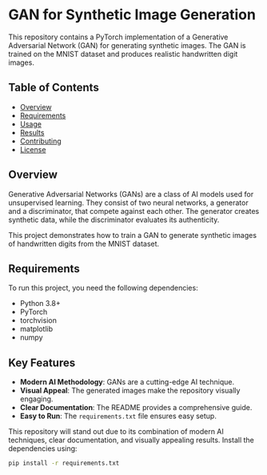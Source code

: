 # GAN for Synthetic Image Generation

This repository contains a PyTorch implementation of a Generative Adversarial Network (GAN) for generating synthetic images. The GAN is trained on the MNIST dataset and produces realistic handwritten digit images.

## Table of Contents
- [Overview](#overview)
- [Requirements](#requirements)
- [Usage](#usage)
- [Results](#results)
- [Contributing](#contributing)
- [License](#license)

## Overview
Generative Adversarial Networks (GANs) are a class of AI models used for unsupervised learning. They consist of two neural networks, a generator and a discriminator, that compete against each other. The generator creates synthetic data, while the discriminator evaluates its authenticity.

This project demonstrates how to train a GAN to generate synthetic images of handwritten digits from the MNIST dataset.

## Requirements
To run this project, you need the following dependencies:
- Python 3.8+
- PyTorch
- torchvision
- matplotlib
- numpy

## Key Features
- **Modern AI Methodology**: GANs are a cutting-edge AI technique.
- **Visual Appeal**: The generated images make the repository visually engaging.
- **Clear Documentation**: The README provides a comprehensive guide.
- **Easy to Run**: The `requirements.txt` file ensures easy setup.


This repository will stand out due to its combination of modern AI techniques, clear documentation, and visually appealing results.
Install the dependencies using:
```bash
pip install -r requirements.txt
